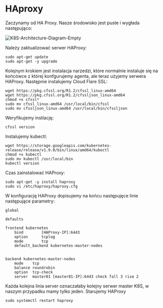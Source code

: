 # HAproxy

Zaczynamy od HA Proxy. Nasze środowisko jest puste i wygłada następująco:

![K8S-Architecture-Diagram-Empty](https://inleo.pl/wp-content/uploads/2018/08/K8S-Architecture-Diagram-Empty.png)

Należy zaktualizować serwer HAProxy:
```
sudo apt-get update
sudo apt-get -y upgrade
```
Kolejnym krokiem jest instalacja narzedzi, które normalnie instaluje się na końcówce z której konfgurujemy agenta, ale teraz użyjemy serwera HAProxy.
Następnie instalujemy Cloud Flare SSL:
```
wget https://pkg.cfssl.org/R1.2/cfssl_linux-amd64
wget https://pkg.cfssl.org/R1.2/cfssljson_linux-amd64
chmod +x cfssl*
sudo mv cfssl_linux-amd64 /usr/local/bin/cfssl
sudo mv cfssljson_linux-amd64 /usr/local/bin/cfssljson
```
Weryfikujemy instlację:
```
cfssl version
```
Instalujemy kubectl:
```
wget https://storage.googleapis.com/kubernetes-release/release/v1.9.0/bin/linux/amd64/kubectl
chmod +x kubectl
sudo mv kubectl /usr/local/bin
kubectl version
```
Czas zainstalować HAProxy:
```
sudo apt-get -y install haproxy
sudo vi /etc/haproxy/haproxy.cfg
```
W konfigurację HAProxy dopisujemy na końcu następujęce linie następujące parametry:
```
global

defaults

frontend kubernetes
    bind        [HAProxy-IP]:6443
    option      tcplog
    mode        tcp
    default_backend kubernetes-master-nodes


backend kubernetes-master-nodes
    mode    tcp
    balance roundrobin
    option  tcp-check
    server  master01 [master01-IP]:6443 check fall 3 rise 2
```
Każda kolejna linia server oznaczałaby kolejny serwer master K8S, w naszym przypadku mamy tylko jeden. Starujemy HAProxy
```
sudo systemctl restart haproxy
```

